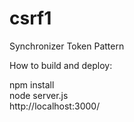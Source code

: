 # csrf1
Synchronizer Token Pattern

How to build and deploy:

npm install <br>
node server.js <br>
http://localhost:3000/
